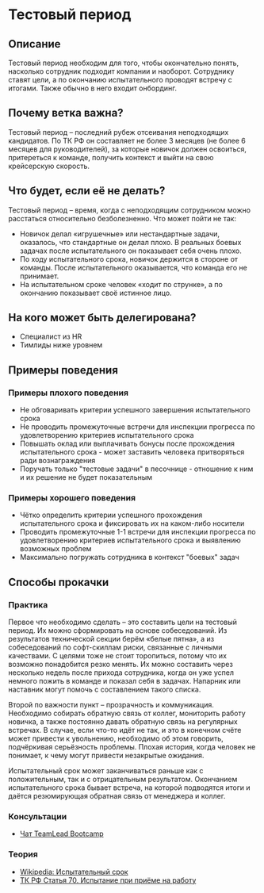 # Тестовый период
## Описание
Тестовый период необходим для того, чтобы окончательно понять, насколько сотрудник подходит компании и наоборот. Сотруднику ставят цели, а по окончанию испытательного проводят встречу с итогами. Также обычно в него входит онбординг.

## Почему ветка важна?
Тестовый период – последний рубеж отсеивания неподходящих кандидатов. По ТК РФ он составляет не более 3 месяцев (не более 6 месяцев для руководителей), за которые новичок должен освоиться, притереться к команде, получить контекст и выйти на свою крейсерскую скорость.

## Что будет, если её не делать?
Тестовый период – время, когда с неподходящим сотрудником можно расстаться относительно безболезненно. Что может пойти не так:
- Новичок делал «игрушечные» или нестандартные задачи, оказалось, что стандартные он делал плохо. В реальных боевых задачах после испытательного он показывает себя очень плохо.
- По ходу испытательного срока, новичок держится в стороне от команды. После испытательного оказывается, что команда его не принимает.
- На испытательном сроке человек «ходит по струнке», а по окончанию показывает своё истинное лицо.

## На кого может быть делегирована?
- Специалист из HR
- Тимлиды ниже уровнем

## Примеры поведения
### Примеры плохого поведения
- Не обговаривать критерии успешного завершения испытательного срока
- Не проводить промежуточные встречи для инспекции прогресса по удовлетворению критериев испытательного срока
- Повышать оклад или выплачивать бонусы после прохождения испытательного срока - может заставить человека притворяться ради вознаграждения
- Поручать только "тестовые задачи" в песочнице - отношение к ним и их решение не будет показательным

### Примеры хорошего поведения
- Чётко определить критерии успешного прохождения испытательного срока и фиксировать их на каком-либо носители
- Проводить промежуточные 1-1 встречи для инспекции прогресса по удовлетворению критериев испытательного срока и выявлению возможных проблем
- Максимально погружать сотрудника в контекст "боевых" задач

## Способы прокачки
### Практика
Первое что необходимо сделать – это составить цели на тестовый период. Их можно сформировать на основе собеседований. Из результатов технической секции берём «белые пятна», а из собеседований по софт-скиллам риски, связанные с личными качествами. С целями тоже не стоит торопиться, потому что их возможно понадобится резко менять. Их можно составить через несколько недель после прихода сотрудника, когда он уже успел немного пожить в команде и показал себя в задачах. Напарник или наставник могут помочь с составлением такого списка.

Второй по важности пункт – прозрачность и коммуникация. Необходимо собирать обратную связь от коллег, мониторить работу новичка, а также постоянно давать обратную связь на регулярных встречах. В случае, если что-то идёт не так, и это в конечном счёте может привести к увольнению, необходимо об этом говорить, подчёркивая серьёзность проблемы. Плохая история, когда человек не понимает, к чему могут привести незакрытые ожидания.

Испытательный срок может заканчиваться раньше как с положительным, так и с отрицательным результатом. Окончанием испытательного срока бывает встреча, на которой подводятся итоги и даётся резюмирующая обратная связь от менеджера и коллег.

### Консультации
- [Чат TeamLead Bootcamp](https://t.me/tlbootcamp)

### Теория
- [Wikipedia: Испытательный срок](https://ru.wikipedia.org/wiki/Испытательный_срок_(трудовое_право))
- [ТК РФ Статья 70. Испытание при приёме на работу](http://www.consultant.ru/document/cons_doc_LAW_34683/cc065f088bd92d312b5fae714377b25f557ac44a/)
